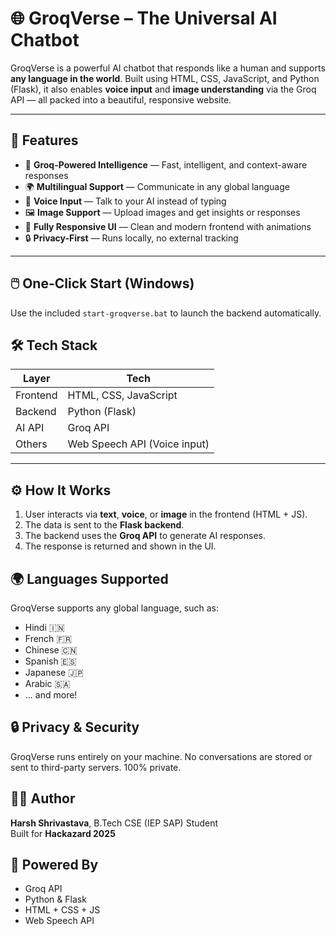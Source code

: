 # 🌐 GroqVerse – The Universal AI Chatbot



GroqVerse is a powerful AI chatbot that responds like a human and supports **any language in the world**. Built using HTML, CSS, JavaScript, and Python (Flask), it also enables **voice input** and **image understanding** via the Groq API — all packed into a beautiful, responsive website. 

---

## 🚀 Features

- 🧠 **Groq-Powered Intelligence** — Fast, intelligent, and context-aware responses
- 🌍 **Multilingual Support** — Communicate in any global language
- 🎤 **Voice Input** — Talk to your AI instead of typing
- 🖼️ **Image Support** — Upload images and get insights or responses
- 🧩 **Fully Responsive UI** — Clean and modern frontend with animations
- 🔒 **Privacy-First** — Runs locally, no external tracking

---

## 🖱️ One-Click Start (Windows)

Use the included `start-groqverse.bat` to launch the backend automatically.


## 🛠️ Tech Stack

| Layer     | Tech                          |
|-----------|-------------------------------|
| Frontend  | HTML, CSS, JavaScript         |
| Backend   | Python (Flask)                |
| AI API    | Groq API                      |
| Others    | Web Speech API (Voice input)  |

---

## ⚙️ How It Works

1. User interacts via **text**, **voice**, or **image** in the frontend (HTML + JS).
2. The data is sent to the **Flask backend**.
3. The backend uses the **Groq API** to generate AI responses.
4. The response is returned and shown in the UI.


## 🌍 Languages Supported

GroqVerse supports any global language, such as:

- Hindi 🇮🇳
- French 🇫🇷
- Chinese 🇨🇳
- Spanish 🇪🇸
- Japanese 🇯🇵
- Arabic 🇸🇦
- ... and more!

## 🔒 Privacy & Security

GroqVerse runs entirely on your machine. No conversations are stored or sent to third-party servers. 100% private.

## 👨‍💻 Author

**Harsh Shrivastava**, B.Tech CSE (IEP SAP) Student  
Built for **Hackazard 2025**

## 🤖 Powered By

- Groq API
- Python & Flask
- HTML + CSS + JS
- Web Speech API
